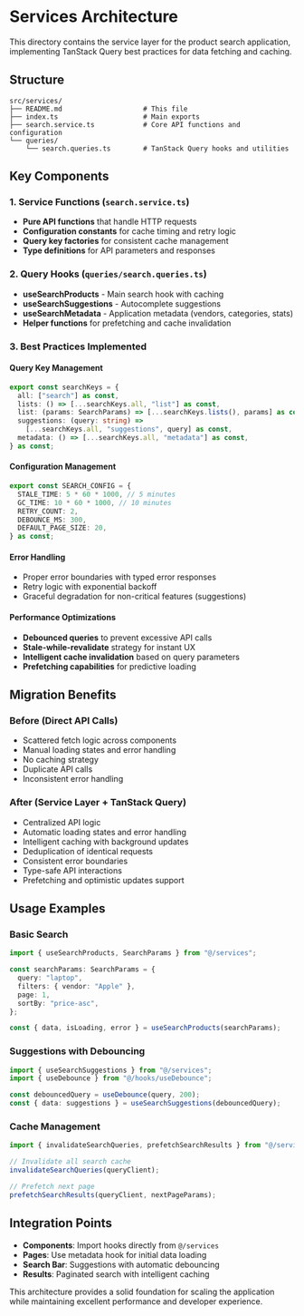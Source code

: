 # Services Architecture

This directory contains the service layer for the product search application, implementing TanStack Query best practices for data fetching and caching.

## Structure

```
src/services/
├── README.md                    # This file
├── index.ts                     # Main exports
├── search.service.ts            # Core API functions and configuration
└── queries/
    └── search.queries.ts        # TanStack Query hooks and utilities
```

## Key Components

### 1. Service Functions (`search.service.ts`)

- **Pure API functions** that handle HTTP requests
- **Configuration constants** for cache timing and retry logic
- **Query key factories** for consistent cache management
- **Type definitions** for API parameters and responses

### 2. Query Hooks (`queries/search.queries.ts`)

- **useSearchProducts** - Main search hook with caching
- **useSearchSuggestions** - Autocomplete suggestions
- **useSearchMetadata** - Application metadata (vendors, categories, stats)
- **Helper functions** for prefetching and cache invalidation

### 3. Best Practices Implemented

#### Query Key Management

```typescript
export const searchKeys = {
  all: ["search"] as const,
  lists: () => [...searchKeys.all, "list"] as const,
  list: (params: SearchParams) => [...searchKeys.lists(), params] as const,
  suggestions: (query: string) =>
    [...searchKeys.all, "suggestions", query] as const,
  metadata: () => [...searchKeys.all, "metadata"] as const,
} as const;
```

#### Configuration Management

```typescript
export const SEARCH_CONFIG = {
  STALE_TIME: 5 * 60 * 1000, // 5 minutes
  GC_TIME: 10 * 60 * 1000, // 10 minutes
  RETRY_COUNT: 2,
  DEBOUNCE_MS: 300,
  DEFAULT_PAGE_SIZE: 20,
} as const;
```

#### Error Handling

- Proper error boundaries with typed error responses
- Retry logic with exponential backoff
- Graceful degradation for non-critical features (suggestions)

#### Performance Optimizations

- **Debounced queries** to prevent excessive API calls
- **Stale-while-revalidate** strategy for instant UX
- **Intelligent cache invalidation** based on query parameters
- **Prefetching capabilities** for predictive loading

## Migration Benefits

### Before (Direct API Calls)

- Scattered fetch logic across components
- Manual loading states and error handling
- No caching strategy
- Duplicate API calls
- Inconsistent error handling

### After (Service Layer + TanStack Query)

- Centralized API logic
- Automatic loading states and error handling
- Intelligent caching with background updates
- Deduplication of identical requests
- Consistent error boundaries
- Type-safe API interactions
- Prefetching and optimistic updates support

## Usage Examples

### Basic Search

```typescript
import { useSearchProducts, SearchParams } from "@/services";

const searchParams: SearchParams = {
  query: "laptop",
  filters: { vendor: "Apple" },
  page: 1,
  sortBy: "price-asc",
};

const { data, isLoading, error } = useSearchProducts(searchParams);
```

### Suggestions with Debouncing

```typescript
import { useSearchSuggestions } from "@/services";
import { useDebounce } from "@/hooks/useDebounce";

const debouncedQuery = useDebounce(query, 200);
const { data: suggestions } = useSearchSuggestions(debouncedQuery);
```

### Cache Management

```typescript
import { invalidateSearchQueries, prefetchSearchResults } from "@/services";

// Invalidate all search cache
invalidateSearchQueries(queryClient);

// Prefetch next page
prefetchSearchResults(queryClient, nextPageParams);
```

## Integration Points

- **Components**: Import hooks directly from `@/services`
- **Pages**: Use metadata hook for initial data loading
- **Search Bar**: Suggestions with automatic debouncing
- **Results**: Paginated search with intelligent caching

This architecture provides a solid foundation for scaling the application while maintaining excellent performance and developer experience.
